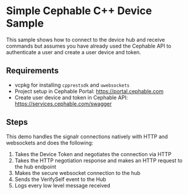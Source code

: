 # Simple Cephable C++ Device Sample

This sample shows how to connect to the device hub and receive commands but assumes you have already used the Cephable API to authenticate a user and create a user device and token.

## Requirements

- vcpkg for installing `cpprestsdk` and `uwebsockets`
- Project setup in Cephable Portal: https://portal.cephable.com 
- Create user device and token in Cephable API: https://services.cephable.com/swagger

## Steps

This demo handles the signalr connections natively with HTTP and websockets and does the following:

1. Takes the Device Token and negotiates the connection via HTTP
2. Takes the HTTP negotiation response and makes an HTTP request to the hub endpoint
3. Makes the secure websocket connection to the hub
4. Sends the VerifySelf event to the Hub
5. Logs every low level message received